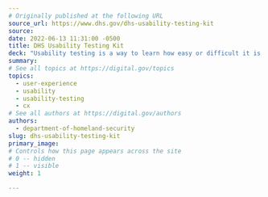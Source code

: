 ```yaml
---
# Originally published at the following URL
source_url: https://www.dhs.gov/dhs-usability-testing-kit
source: 
date: 2022-06-13 11:31:00 -0500
title: DHS Usability Testing Kit
deck: "Usability testing is a way to learn how easy or difficult it is for people to use something by observing them actually using it. The resources provided in this kit can help you systematize the process, produce reliable findings, and generally expand your ability to test service materials (i.e., paper and digital forms, mobile applications, web pages, etc.) thoroughly with real users — before you launch them out into the world."
summary: 
# See all topics at https://digital.gov/topics
topics:
  - user-experience
  - usability
  - usability-testing
  - cx
# See all authors at https://digital.gov/authors
authors:
  - department-of-homeland-security
slug: dhs-usability-testing-kit
primary_image: 
# Controls how this page appears across the site
# 0 -- hidden
# 1 -- visible
weight: 1

---
```

